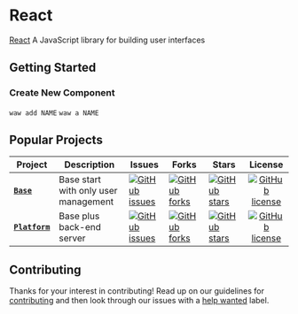 # React
[React](https://reactjs.org) A JavaScript library for building user interfaces

## Getting Started
### Create New Component
`waw add NAME`
`waw a NAME`

## Popular Projects
| Project | Description | Issues | Forks | Stars | License |
| ------- | ------- | ------- | ------- | ------- |:-----:|
| [**`Base`**](https://github.com/WebArtWork/wawReact) | Base start with only user management | [![GitHub issues](https://img.shields.io/github/issues/WebArtWork/wawReact)](https://github.com/WebArtWork/wawReact/issues) | [![GitHub forks](https://img.shields.io/github/forks/WebArtWork/wawReact)](https://github.com/WebArtWork/wawReact/network) | [![GitHub stars](https://img.shields.io/github/stars/WebArtWork/wawReact)](https://github.com/WebArtWork/wawReact/stargazers) | [![GitHub license](https://img.shields.io/github/license/WebArtWork/wawReact)](https://github.com/WebArtWork/wawReact/blob/master/LICENSE)
| [**`Platform`**](https://github.com/WebArtWork/wawReactPlatform) | Base plus back-end server | [![GitHub issues](https://img.shields.io/github/issues/WebArtWork/wawReactPlatform)](https://github.com/WebArtWork/wawReactPlatform/issues) | [![GitHub forks](https://img.shields.io/github/forks/WebArtWork/wawReactPlatform)](https://github.com/WebArtWork/wawReactPlatform/network) | [![GitHub stars](https://img.shields.io/github/stars/WebArtWork/wawReactPlatform)](https://github.com/WebArtWork/wawReactPlatform/stargazers) | [![GitHub license](https://img.shields.io/github/license/WebArtWork/wawReactPlatform)](https://github.com/WebArtWork/wawReactPlatform/blob/master/LICENSE)

## Contributing
Thanks for your interest in contributing! Read up on our guidelines for
[contributing](https://github.com/WebArtWork/angular/CONTRIBUTING.md)
and then look through our issues with a [help wanted](https://github.com/WebArtWork/angular/issues?q=is%3Aopen+is%3Aissue+label%3A%22help+wanted%22)
label.
